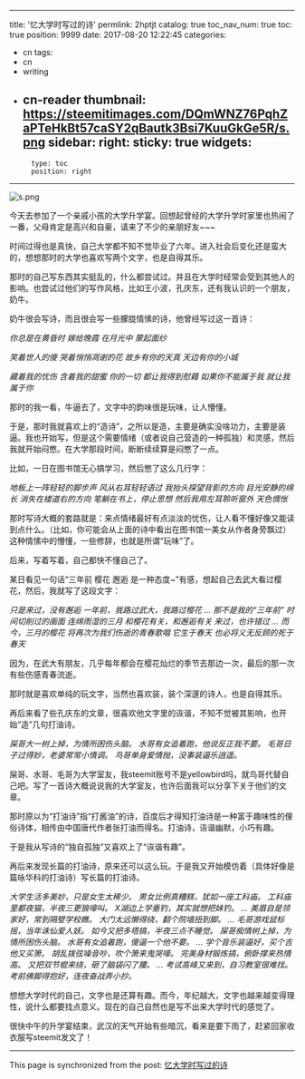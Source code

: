 
---
title: '忆大学时写过的诗'
permlink: 2hptjt
catalog: true
toc_nav_num: true
toc: true
position: 9999
date: 2017-08-20 12:22:45
categories:
- cn
tags:
- cn
- writing
- cn-reader
thumbnail: https://steemitimages.com/DQmWNZ76PqhZaPTeHkBt57caSY2qBautk3Bsi7KuuGkGe5R/s.png
sidebar:
    right:
        sticky: true
widgets:
    -
        type: toc
        position: right
---


![s.png](https://steemitimages.com/DQmWNZ76PqhZaPTeHkBt57caSY2qBautk3Bsi7KuuGkGe5R/s.png)

今天去参加了一个亲戚小孩的大学升学宴。回想起曾经的大学升学时家里也热闹了一番，父母肯定是高兴和自豪，请来了不少的亲朋好友~~~

时间过得也是真快，自己大学都不知不觉毕业了六年。进入社会后变化还是蛮大的，想想那时的大学也喜欢写两个文字，也是自得其乐。


那时的自己写东西其实挺乱的，什么都尝试过。并且在大学时经常会受到其他人的影响。也尝试过他们的写作风格，比如王小波，孔庆东，还有我认识的一个朋友，奶牛。

奶牛很会写诗，而且很会写一些朦胧情愫的诗，他曾经写过这一首诗：
 
*你总是在黄昏时*
*嫁给晚霞*
*在月光中*
*蒙起面纱*

*笑着世人的傻*
*哭着悄悄凋谢的花*
*故乡有你的天真*
*天边有你的小城*

*藏着我的忧伤*
*含着我的甜蜜*
*你的一切*
*都让我得到慰藉*
*如果你不能属于我*
*就让我属于你*

那时的我一看，牛逼去了，文字中的韵味很是玩味，让人懵懂。

于是，那时我就喜欢上的“造诗”，之所以是造，主要是确实没啥功力，主要是装逼。我也开始写，但是这个需要情绪（或者说自己营造的一种孤独）和灵感，然后我就开始闷憋。在大学那段时间，断断续续算是闷憋了一点。

比如，一日在图书馆无心搞学习，然后憋了这么几行字：

*地板上一阵轻轻的脚步声*
*风从右耳轻轻语过*
*我抬头探望背影的方向*
*目光安静的绵长*
*消失在楼道右的方向*
*笔躺在书上，停止思想*
*然后我用左耳聆听窗外*
*天色惆怅*

那时写诗大概的套路就是：来点情绪最好有点淡淡的忧伤，让人看不懂好像又能读到点什么。（比如，你可能会从上面的诗中看出在图书馆一美女从作者身旁飘过）这种情愫中的懵懂，一些修辞，也就是所谓“玩味”了。

后来，写着写着，自己都快不懂自己了。

某日看见一句话“三年前 樱花 邂逅 是一种态度~”有感，想起自己去武大看过樱花，然后，我就写了这段文字：

*只是来过，没有邂逅
一年前，我路过武大，我路过樱花
...
那不是我的“三年前”
时间切削过的画面
连绵雨湿的三月
和樱花有关，和邂逅有关
来过，也许错过
...
而今，三月的樱花
将再次为我们伤逝的青春歌唱
它生于春天
也必将义无反顾的死于春天*

因为，在武大有朋友，几乎每年都会在樱花灿烂的季节去那边一次，最后的那一次有些伤感青春流逝。

那时就是喜欢单纯的玩文字，当然也喜欢装，装个深邃的诗人，也是自得其乐。
 
再后来看了些孔庆东的文章，很喜欢他文字里的诙谐，不知不觉被其影响，也开始“造”几句打油诗。
 
*屎哥大一树上掉，为情所困伤头脑。
水哥有女追着跑，他说反正我不要。
毛哥日子过得妙，老婆常常小情调。
鸟哥单身爱情抛，没事装逼乐逍遥。*
 
屎哥、水哥、毛哥为大学室友，我steemit账号不是yellowbird吗，就鸟哥代替自己吧。写了一首诗大概说说我的大学室友，也许后面我可以分享下关于他们的文章。

那时原以为“打油诗”指“打酱油”的诗，百度后才得知打油诗是一种富于趣味性的俚俗诗体，相传由中国唐代作者张打油而得名。打油诗，诙谐幽默，小巧有趣。

于是我从写诗的“独自孤独”又喜欢上了“诙谐有趣”。

再后来发现长篇的打油诗，原来还可以这么玩。于是我又开始模仿着（具体好像是篇咏华科的打油诗）写长篇的打油诗。

*大学生活多美妙，只是女生太稀少。
男女比例真糟糕，犹如一座工科庙。
工科庙里都夜猫，半夜三更狼嚎叫。
X湖边上学垂钓，其实就想把妹钓。
...
美眉自是领家好，常到隔壁学校瞧。
大门太远懒得绕，翻个院墙扭到脚。
...
毛哥游戏鼠标摇，当年诛仙爱人妖。
如今又把多塔搞，半夜三点不睡觉。
屎哥痴情树上掉，为情所困伤头脑。
水哥有女追着跑，傻逼一个他不要。
...
学个音乐装逼好，买个吉他又买箫。
胡乱拨弦噪音吵，吹个箫来鬼哭嚎。
完美身材锻炼搞，俯卧撑来热情高。
又把双节棍来绕，砸了脑袋闪了腰。
...
考试高峰又来到，自习教室很难找。
考前佛脚得抱好，连夜奋战弄小抄。*

想想大学时代的自己，文字也是还算有趣。而今，年纪越大，文字也越来越变得理性，说什么都要找点意义。现在的自己自然也是写不出来大学时代的感觉了。

很快中午的升学宴结束，武汉的天气开始有些暗沉，看来是要下雨了，赶紧回家收衣服写steemit发文了！

- - -

This page is synchronized from the post: [忆大学时写过的诗](https://steemit.com/@yellowbird/2hptjt)
